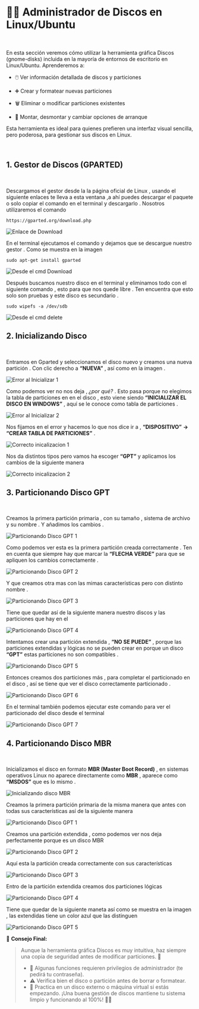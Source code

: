 # 🐧💽 **Administrador de Discos en Linux/Ubuntu**
<br>

En esta sección veremos cómo utilizar la herramienta gráfica Discos (gnome-disks) incluida en la mayoría de entornos de escritorio en Linux/Ubuntu.
Aprenderemos a:

  - 🖱️ Ver información detallada de discos y particiones

  - ➕ Crear y formatear nuevas particiones
  - 🗑️ Eliminar o modificar particiones existentes

  - 🔄 Montar, desmontar y cambiar opciones de arranque

Esta herramienta es ideal para quienes prefieren una interfaz visual sencilla, pero poderosa, para gestionar sus discos en Linux.

<br>

## 1. Gestor de Discos (GPARTED)
<br>


Descargamos el gestor desde la la página oficial de Linux , usando el siguiente enlaces te lleva a esta ventana ,a ahí puedes descargar el paquete o solo copiar el comando en el terminal y descargarlo . Nosotros utilizaremos el comando 

~~~~~~~~~~~~~~~~~~~~~~~~~~~~~~~~
https://gparted.org/download.php
~~~~~~~~~~~~~~~~~~~~~~~~~~~~~~~~

![Enlace de Download](./img_gparted/1_enlace_dowload.png)


En el terminal ejecutamos el comando y dejamos que se descargue nuestro gestor . Como se muestra en la imagen 


~~~~~~~~~~~~~~~~~~~~~~~~~~~~
sudo apt-get install gparted
~~~~~~~~~~~~~~~~~~~~~~~~~~~~

![Desde el cmd Download](./img_gparted/2_cmd_dowload.png)


Después buscamos nuestro disco en el terminal y eliminamos todo con el siguiente comando , esto para que nos quede libre . Ten encuentra que esto solo son pruebas y este disco es secundario .

~~~~~~~~~~~~~~~~~~~~~~~
sudo wipefs -a /dev/sdb
~~~~~~~~~~~~~~~~~~~~~~~

![Desde el cmd delete](./img_gparted/3_cmd_delete.png)


## 2. Inicializando Disco
<br>


Entramos en Gparted y seleccionamos el disco nuevo y creamos una nueva partición . Con clic derecho a **“NUEVA”** , así como en la imagen .


![Error al Inicializar 1](./img_gparted/4_inicializando_disco_error.png)


Como podemos ver no nos deja , *¿por qué?* . Esto pasa porque no elegimos la tabla de particiones en en el disco , esto viene siendo **“INICIALIZAR EL DISCO EN WINDOWS”** , aquí se le conoce como tabla de particiones .


![Error al Inicializar 2 ](./img_gparted/5_inicializando_disco_error.png)


Nos fijamos en el error y hacemos lo que nos dice ir a , **“DISPOSITIVO”** **→ “CREAR TABLA DE PARTICIONES”** . 

![Correcto inicalizacion 1 ](./img_gparted/6_inicializando_disco_correct.png)


Nos da distintos tipos pero vamos ha escoger **“GPT”** y aplicamos los cambios de la siguiente manera 

![Correcto inicalizacion 2 ](./img_gparted/7_inicializando_disco_correct.png)


## 3. Particionando Disco GPT
<br>


Creamos la primera partición primaria , con su tamaño , sistema de archivo y su nombre . Y añadimos los cambios .

![Particionando Disco GPT 1](./img_gparted/8_particiondo_gpt.png)


Como podemos ver esta es la primera partición creada correctamente . Ten en cuenta que siempre hay que marcar la **“FLECHA VERDE”** para que se apliquen los cambios correctamente .

![Particionando Disco GPT 2](./img_gparted/9_particiondo_gpt.png)


Y que creamos otra mas con las mimas características pero con distinto nombre .

![Particionando Disco GPT 3](./img_gparted/10_particiondo_gpt.png)


Tiene que quedar así de la siguiente manera nuestro discos y las particiones que hay en el 

![Particionando Disco GPT 4](./img_gparted/11_particiondo_gpt.png)

Intentamos crear una partición extendida , **“NO SE PUEDE”** , porque las particiones extendidas y lógicas no se pueden crear en porque  un disco **“GPT”** estas particiones no son compatibles .

![Particionando Disco GPT 5](./img_gparted/12_particiondo_gpt.png)


Entonces creamos dos particiones más , para completar el particionado en el disco , así se tiene que ver el disco correctamente particionado .

![Particionando Disco GPT 6](./img_gparted/13_particiondo_gpt.png)

En el terminal también podemos ejecutar este comando para ver el particionado del disco desde el terminal 

![Particionando Disco GPT 7](./img_gparted/14_particiondo_gpt.png)



## 4. Particionando Disco MBR
<br>

Inicializamos el disco en formato **MBR (Master Boot Record)** , en sistemas operativos Linux no aparece directamente como **MBR** , aparece como **“MSDOS”** que es lo mismo .

![Inicializando disco MBR](./img_gparted/15_inicializando_mbr.png)


Creamos la primera partición primaria de la misma manera que antes con todas sus características así de la siguiente manera 


![Particionando Disco GPT 1](./img_gparted/16_particiondo_mbr.png)


Creamos una partición extendida , como podemos ver nos deja perfectamente porque es un disco MBR 

![Particionando Disco GPT 2](./img_gparted/17_particiondo_mbr.png)


Aquí esta la partición creada correctamente con sus características 

![Particionando Disco GPT 3](./img_gparted/18_particiondo_mbr.png)

Entro de la partición extendida creamos dos particiones lógicas

![Particionando Disco GPT 4](./img_gparted/19_particiondo_mbr.png)


Tiene que quedar de la siguiente maneta así como se muestra en la imagen , las extendidas tiene un color azul que las distinguen 

![Particionando Disco GPT 5](./img_gparted/20_particiondo_mbr.png)




🧠 **Consejo Final:**

> Aunque la herramienta gráfica Discos es muy intuitiva, haz siempre una copia de seguridad antes de modificar particiones. 💾
>  - 🔐 Algunas funciones requieren privilegios de administrador (te pedirá tu contraseña).
>  - ⚠️ Verifica bien el disco o partición antes de borrar o formatear.
>  - 🧪 Practica en un disco externo o máquina virtual si estás empezando.
> ¡Una buena gestión de discos mantiene tu sistema limpio y funcionando al 100%! 🐧🚀 

